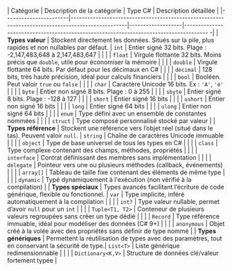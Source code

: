 

| Catégorie             | Description de la catégorie                                                                      | Type C#           | Description détaillée                                                                 |
|-----------------------|--------------------------------------------------------------------------------------------------|-------------------|-------------------------------------------------------------------------------------- -|
| **Types valeur**      | Stockent directement les données. Situés sur la pile, plus rapides et non nullables par défaut.  | `int`             | Entier signé 32 bits. Plage : -2,147,483,648 à 2,147,483,647                          |
|                       |                                                                                                  | `float`           | Virgule flottante 32 bits. Moins précis que `double`, utile pour économiser la mémoire |
|                       |                                                                                                  | `double`          | Virgule flottante 64 bits. Par défaut pour les décimaux en C#                         |
|                       |                                                                                                  | `decimal`         | 128 bits, très haute précision, idéal pour calculs financiers                         |
|                       |                                                                                                  | `bool`            | Booléen. Peut valoir `true` ou `false`                                                |
|                       |                                                                                                  | `char`            | Caractère Unicode 16 bits. Ex : `'A'`, `'é'`                                           |
|                       |                                                                                                  | `byte`            | Entier non signé 8 bits. Plage : 0 à 255                                              |
|                       |                                                                                                  | `sbyte`           | Entier signé 8 bits. Plage : -128 à 127                                               |
|                       |                                                                                                  | `short`           | Entier signé 16 bits                                                                  |
|                       |                                                                                                  | `ushort`          | Entier non signé 16 bits                                                              |
|                       |                                                                                                  | `long`            | Entier signé 64 bits                                                                  |
|                       |                                                                                                  | `ulong`           | Entier non signé 64 bits                                                              |
|                       |                                                                                                  | `enum`            | Type défini avec un ensemble de constantes nommées                                    |
|                       |                                                                                                  | `struct`          | Type composé personnalisé stocké par valeur                                           |
| **Types référence**   | Stockent une référence vers l’objet réel (situé dans le tas). Peuvent valoir `null`.             | `string`          | Chaîne de caractères Unicode immuable                                                 |
|                       |                                                                                                  | `object`          | Type de base universel de tous les types en C#                                        |
|                       |                                                                                                  | `class`           | Type complexe contenant des champs, méthodes, propriétés                              |
|                       |                                                                                                  | `interface`       | Contrat définissant des membres sans implémentation                                   |
|                       |                                                                                                  | `delegate`        | Pointeur vers une ou plusieurs méthodes (callback, événements)                        |
|                       |                                                                                                  | `array[]`         | Tableau de taille fixe contenant des éléments de même type                            |
|                       |                                                                                                  | `dynamic`         | Typé dynamiquement à l'exécution (non vérifié à la compilation)                       |
| **Types spéciaux**    | Types avancés facilitant l’écriture de code générique, flexible ou fonctionnel.                  | `var`             | Type implicite, inféré automatiquement à la compilation                               |
|                       |                                                                                                  | `int?`            | Type valeur nullable, permet d’avoir `null` pour un `int`                             |
|                       |                                                                                                  | `Tuple<T1, T2>`   | Conteneur de plusieurs valeurs regroupées sans créer un type dédié                    |
|                       |                                                                                                  | `Record`          | Type référence immuable, idéal pour modéliser des données (C# 9+)                     |
|                       |                                                                                                  | `anonymous`       | Objet créé à la volée avec des propriétés sans définir de type nommé                  |
| **Types génériques**  | Permettent la réutilisation de types avec des paramètres, tout en conservant la sécurité de type.| `List<T>`         | Liste générique redimensionnable                                                      |
|                       |                                                                                                  | `Dictionary<K,V>` | Structure de données clé/valeur fortement typée                                       |
